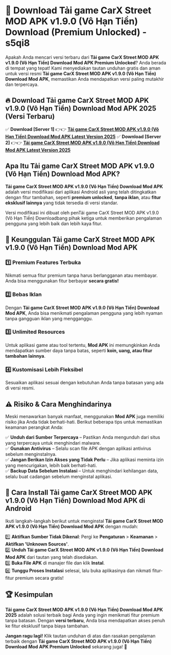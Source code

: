 # 🎯 Download Tải game CarX Street MOD APK v1.9.0 (Vô Hạn Tiền) Download (Premium Unlocked) -  s5qi8

Apakah Anda mencari versi terbaru dari **Tải game CarX Street MOD APK v1.9.0 (Vô Hạn Tiền) Download Mod APK Premium Unlocked**? Anda berada di tempat yang tepat! Kami menyediakan tautan unduhan gratis dan aman untuk versi resmi **Tải game CarX Street MOD APK v1.9.0 (Vô Hạn Tiền) Download Mod APK**, memastikan Anda mendapatkan versi paling mutakhir dan terpercaya.

## 🔥 Download Tải game CarX Street MOD APK v1.9.0 (Vô Hạn Tiền) Download Mod APK 2025 (Versi Terbaru)

✅ **Download [Server 1]** 👉👉 [**Tải game CarX Street MOD APK v1.9.0 (Vô Hạn Tiền) Download Mod APK Latest Version 2025**](https://momento.my/?title=Tải_game_CarX_Street_MOD_APK_v1.9.0_(Vô_Hạn_Tiền)_Download)  
✅ **Download [Server 2]** 👉👉 [**Tải game CarX Street MOD APK v1.9.0 (Vô Hạn Tiền) Download Mod APK Latest Version 2025**](https://momento.my/?title=Tải_game_CarX_Street_MOD_APK_v1.9.0_(Vô_Hạn_Tiền)_Download)  

## Apa Itu Tải game CarX Street MOD APK v1.9.0 (Vô Hạn Tiền) Download Mod APK?

**Tải game CarX Street MOD APK v1.9.0 (Vô Hạn Tiền) Download Mod APK** adalah versi modifikasi dari aplikasi Android asli yang telah ditingkatkan dengan fitur tambahan, seperti **premium unlocked**, **tanpa iklan**, atau **fitur eksklusif lainnya** yang tidak tersedia di versi standar.

Versi modifikasi ini dibuat oleh penTải game CarX Street MOD APK v1.9.0 (Vô Hạn Tiền) Downloadbang pihak ketiga untuk memberikan pengalaman pengguna yang lebih baik dan lebih kaya fitur.

## 🎯 Keunggulan Tải game CarX Street MOD APK v1.9.0 (Vô Hạn Tiền) Download Mod APK

### 1️⃣ Premium Features Terbuka
Nikmati semua fitur premium tanpa harus berlangganan atau membayar. Anda bisa menggunakan fitur berbayar **secara gratis!**

### 2️⃣ Bebas Iklan
Dengan **Tải game CarX Street MOD APK v1.9.0 (Vô Hạn Tiền) Download Mod APK**, Anda bisa menikmati pengalaman pengguna yang lebih nyaman tanpa gangguan iklan yang mengganggu.

### 3️⃣ Unlimited Resources
Untuk aplikasi game atau tool tertentu, **Mod APK** ini memungkinkan Anda mendapatkan sumber daya tanpa batas, seperti **koin, uang, atau fitur tambahan lainnya**.

### 4️⃣ Kustomisasi Lebih Fleksibel
Sesuaikan aplikasi sesuai dengan kebutuhan Anda tanpa batasan yang ada di versi resmi.

## ⚠️ Risiko & Cara Menghindarinya

Meski menawarkan banyak manfaat, menggunakan **Mod APK** juga memiliki risiko jika Anda tidak berhati-hati. Berikut beberapa tips untuk memastikan keamanan perangkat Anda:

✅ **Unduh dari Sumber Terpercaya** – Pastikan Anda mengunduh dari situs yang terpercaya untuk menghindari malware.  
✅ **Gunakan Antivirus** – Selalu scan file APK dengan aplikasi antivirus sebelum menginstalnya.  
✅ **Jangan Berikan Izin Akses yang Tidak Perlu** – Jika aplikasi meminta izin yang mencurigakan, lebih baik berhati-hati.  
✅ **Backup Data Sebelum Instalasi** – Untuk menghindari kehilangan data, selalu buat cadangan sebelum menginstal aplikasi.

## 📌 Cara Install Tải game CarX Street MOD APK v1.9.0 (Vô Hạn Tiền) Download Mod APK di Android

Ikuti langkah-langkah berikut untuk menginstal **Tải game CarX Street MOD APK v1.9.0 (Vô Hạn Tiền) Download Mod APK** dengan mudah:

1️⃣ **Aktifkan Sumber Tidak Dikenal**: Pergi ke **Pengaturan** > **Keamanan** > **Aktifkan 'Unknown Sources'**.  
2️⃣ **Unduh Tải game CarX Street MOD APK v1.9.0 (Vô Hạn Tiền) Download Mod APK** dari tautan yang telah disediakan.  
3️⃣ **Buka File APK** di manajer file dan klik **Instal**.  
4️⃣ **Tunggu Proses Instalasi** selesai, lalu buka aplikasinya dan nikmati fitur-fitur premium secara gratis!

## 🏆 Kesimpulan

**Tải game CarX Street MOD APK v1.9.0 (Vô Hạn Tiền) Download Mod APK 2025** adalah solusi terbaik bagi Anda yang ingin menikmati fitur premium tanpa batasan. Dengan **versi terbaru**, Anda bisa mendapatkan akses penuh ke fitur eksklusif tanpa biaya tambahan.

**Jangan ragu lagi!** Klik tautan unduhan di atas dan rasakan pengalaman terbaik dengan **Tải game CarX Street MOD APK v1.9.0 (Vô Hạn Tiền) Download Mod APK Premium Unlocked** sekarang juga! 🚀
